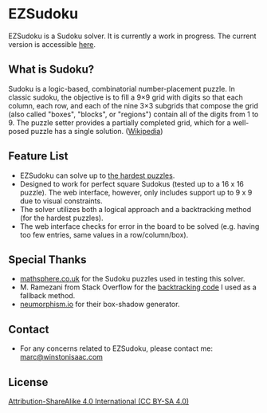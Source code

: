 # EZSudoku
EZSudoku is a Sudoku solver. It is currently a work in progress. The current version is accessible [here](https://dev.winstonisaac.com/EZSudoku).

## What is Sudoku?
Sudoku is a logic-based, combinatorial number-placement puzzle. In classic sudoku, the objective is to fill a 9×9 grid with digits so that each column, each row, and each of the nine 3×3 subgrids that compose the grid (also called "boxes", "blocks", or "regions") contain all of the digits from 1 to 9. The puzzle setter provides a partially completed grid, which for a well-posed puzzle has a single solution. ([Wikipedia](https://en.wikipedia.org/wiki/Sudoku))

## Feature List
* EZSudoku can solve up to [the hardest puzzles](http://www.mathsphere.co.uk/downloads/sudoku/10204-fiendish.pdf).
* Designed to work for perfect square Sudokus (tested up to a 16 x 16 puzzle). The web interface, however, only includes support up to 9 x 9 due to visual constraints.
* The solver utilizes both a logical approach and a backtracking method (for the hardest puzzles).
* The web interface checks for error in the board to be solved (e.g. having too few entries, same values in a row/column/box).

## Special Thanks
* [mathsphere.co.uk](http://www.mathsphere.co.uk/resources/MathSphereFreeResourcesSudoku.html) for the Sudoku puzzles used in testing this solver.
* M. Ramezani from Stack Overflow for the [backtracking code](https://stackoverflow.com/a/55757694) I used as a fallback method.
* [neumorphism.io](https://neumorphism.io/) for their box-shadow generator.

## Contact
* For any concerns related to EZSudoku, please contact me: [marc@winstonisaac.com](mailto:marc@winstonisaac.com)

## License
[Attribution-ShareAlike 4.0 International (CC BY-SA 4.0)](https://creativecommons.org/licenses/by-sa/4.0/)
